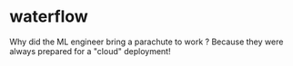 # waterflow
Why did the ML engineer bring a parachute to work ? Because they were always prepared for a "cloud" deployment!
